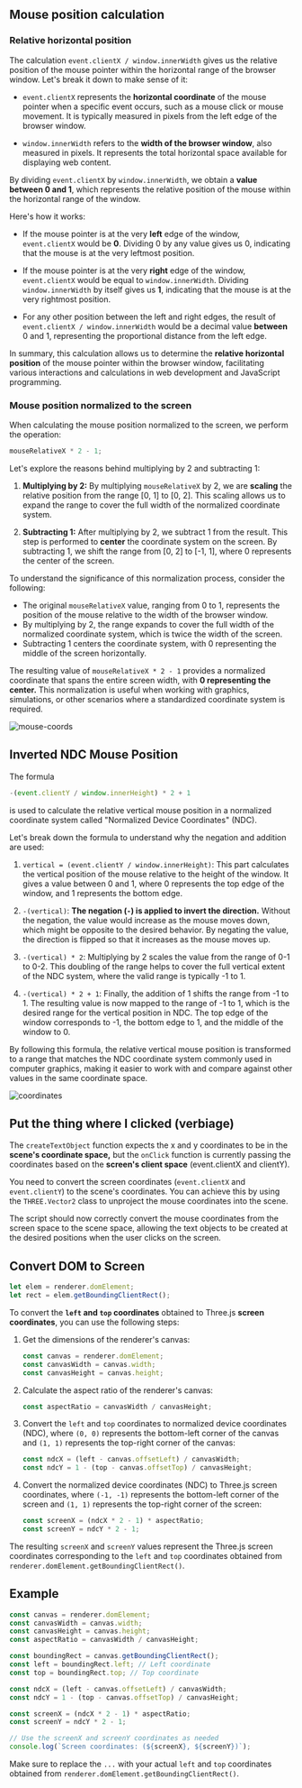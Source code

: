 ## Mouse position calculation

### Relative horizontal position

The calculation `event.clientX / window.innerWidth` gives us the relative position of the mouse pointer within the horizontal range of the browser window. Let's break it down to make sense of it:

- `event.clientX` represents the **horizontal coordinate** of the mouse pointer when a specific event occurs, such as a mouse click or mouse movement. It is typically measured in pixels from the left edge of the browser window.

- `window.innerWidth` refers to the **width of the browser window**, also measured in pixels. It represents the total horizontal space available for displaying web content.

By dividing `event.clientX` by `window.innerWidth`, we obtain a **value between 0 and 1**, which represents the relative position of the mouse within the horizontal range of the window.

Here's how it works:

- If the mouse pointer is at the very **left** edge of the window, `event.clientX` would be **0**. Dividing 0 by any value gives us 0, indicating that the mouse is at the very leftmost position.

- If the mouse pointer is at the very **right** edge of the window, `event.clientX` would be equal to `window.innerWidth`. Dividing `window.innerWidth` by itself gives us **1**, indicating that the mouse is at the very rightmost position.

- For any other position between the left and right edges, the result of `event.clientX / window.innerWidth` would be a decimal value **between** 0 and 1, representing the proportional distance from the left edge.

In summary, this calculation allows us to determine the **relative horizontal position** of the mouse pointer within the browser window, facilitating various interactions and calculations in web development and JavaScript programming.

### Mouse position normalized to the screen

When calculating the mouse position normalized to the screen, we perform the operation:

```js
mouseRelativeX * 2 - 1;
```

Let's explore the reasons behind multiplying by 2 and subtracting 1:

1. **Multiplying by 2:**
   By multiplying `mouseRelativeX` by 2, we are **scaling** the relative position from the range [0, 1] to [0, 2]. This scaling allows us to expand the range to cover the full width of the normalized coordinate system.

2. **Subtracting 1:**
   After multiplying by 2, we subtract 1 from the result. This step is performed to **center** the coordinate system on the screen. By subtracting 1, we shift the range from [0, 2] to [-1, 1], where 0 represents the center of the screen.

To understand the significance of this normalization process, consider the following:

- The original `mouseRelativeX` value, ranging from 0 to 1, represents the position of the mouse relative to the width of the browser window.
- By multiplying by 2, the range expands to cover the full width of the normalized coordinate system, which is twice the width of the screen.
- Subtracting 1 centers the coordinate system, with 0 representing the middle of the screen horizontally.

The resulting value of `mouseRelativeX * 2 - 1` provides a normalized coordinate that spans the entire screen width, with **0 representing the center.** This normalization is useful when working with graphics, simulations, or other scenarios where a standardized coordinate system is required.

![mouse-coords](img/mouse-coords.jpg)

## Inverted NDC Mouse Position

The formula

```js
-(event.clientY / window.innerHeight) * 2 + 1
```

is used to calculate the relative vertical mouse position in a normalized coordinate system called "Normalized Device Coordinates" (NDC).

Let's break down the formula to understand why the negation and addition are used:

1. `vertical = (event.clientY / window.innerHeight)`:
   This part calculates the vertical position of the mouse relative to the height of the window. It gives a value between 0 and 1, where 0 represents the top edge of the window, and 1 represents the bottom edge.

2. `-(vertical)`:
   **The negation (`-`) is applied to invert the direction.** Without the negation, the value would increase as the mouse moves down, which might be opposite to the desired behavior. By negating the value, the direction is flipped so that it increases as the mouse moves up.

3. `-(vertical) * 2`:
   Multiplying by 2 scales the value from the range of 0-1 to 0-2. This doubling of the range helps to cover the full vertical extent of the NDC system, where the valid range is typically -1 to 1.

4. `-(vertical) * 2 + 1`:
   Finally, the addition of 1 shifts the range from -1 to 1. The resulting value is now mapped to the range of -1 to 1, which is the desired range for the vertical position in NDC. The top edge of the window corresponds to -1, the bottom edge to 1, and the middle of the window to 0.

By following this formula, the relative vertical mouse position is transformed to a range that matches the NDC coordinate system commonly used in computer graphics, making it easier to work with and compare against other values in the same coordinate space.

![coordinates](img/coordinates.png)


## Put the thing where I clicked (verbiage)

The `createTextObject` function expects the x and y coordinates to be in the **scene's coordinate space,** but the `onClick` function is currently passing the coordinates based on the **screen's client space** (event.clientX and clientY).

You need to convert the screen coordinates (`event.clientX` and `event.clientY`) to the scene's coordinates. You can achieve this by using the `THREE.Vector2` class to unproject the mouse coordinates into the scene.

The script should now correctly convert the mouse coordinates from the screen space to the scene space, allowing the text objects to be created at the desired positions when the user clicks on the screen.

## Convert DOM to Screen

```js
let elem = renderer.domElement;
let rect = elem.getBoundingClientRect();
```

To convert the **`left` and `top` coordinates** obtained to Three.js **screen coordinates**, you can use the following steps:

1. Get the dimensions of the renderer's canvas:

    ```javascript
    const canvas = renderer.domElement;
    const canvasWidth = canvas.width;
    const canvasHeight = canvas.height;
    ```

2. Calculate the aspect ratio of the renderer's canvas:

    ```javascript
    const aspectRatio = canvasWidth / canvasHeight;
    ```

3. Convert the `left` and `top` coordinates to normalized device coordinates (NDC), where `(0, 0)` represents the bottom-left corner of the canvas and `(1, 1)` represents the top-right corner of the canvas:

    ```javascript
    const ndcX = (left - canvas.offsetLeft) / canvasWidth;
    const ndcY = 1 - (top - canvas.offsetTop) / canvasHeight;
    ```

4. Convert the normalized device coordinates (NDC) to Three.js screen coordinates, where `(-1, -1)` represents the bottom-left corner of the screen and `(1, 1)` represents the top-right corner of the screen:

    ```javascript
    const screenX = (ndcX * 2 - 1) * aspectRatio;
    const screenY = ndcY * 2 - 1;
    ```

The resulting `screenX` and `screenY` values represent the Three.js screen coordinates corresponding to the `left` and `top` coordinates obtained from `renderer.domElement.getBoundingClientRect()`.

## Example

```javascript
const canvas = renderer.domElement;
const canvasWidth = canvas.width;
const canvasHeight = canvas.height;
const aspectRatio = canvasWidth / canvasHeight;

const boundingRect = canvas.getBoundingClientRect();
const left = boundingRect.left; // Left coordinate
const top = boundingRect.top; // Top coordinate

const ndcX = (left - canvas.offsetLeft) / canvasWidth;
const ndcY = 1 - (top - canvas.offsetTop) / canvasHeight;

const screenX = (ndcX * 2 - 1) * aspectRatio;
const screenY = ndcY * 2 - 1;

// Use the screenX and screenY coordinates as needed
console.log(`Screen coordinates: (${screenX}, ${screenY})`);
```

Make sure to replace the `...` with your actual `left` and `top` coordinates obtained from `renderer.domElement.getBoundingClientRect()`.

<br>

